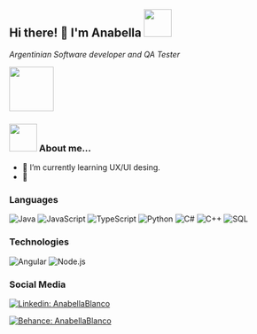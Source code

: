 <h2> Hi there! 👋 I'm Anabella <img src="https://media.giphy.com/media/mGcNjsfWAjY5AEZNw6/giphy.gif" width="50"> </h2>
<p><em> Argentinian Software developer and QA Tester &nbsp;</em></p>

<img src="https://c.tenor.com/BT6SV4XT52AAAAAM/me-it.gif" width="80">

### <img src="https://media.giphy.com/media/VgCDAzcKvsR6OM0uWg/giphy.gif" width="50"> About me...
- 🌱 I’m currently learning UX/UI desing.
- 🚀 

### Languages

![Java](https://img.shields.io/badge/-Java-000?&logo=Java&logoColor=007396)
![JavaScript](https://img.shields.io/badge/-JavaScript-000?&logo=JavaScript)
![TypeScript](https://img.shields.io/badge/-TypeScript-000?&logo=TypeScript)
![Python](https://img.shields.io/badge/-Python-000?&logo=Python)
![C#](https://img.shields.io/badge/-C%23-000?logo=dotnet&logoColor=512BD4)
![C++](https://img.shields.io/badge/-C++-000?&logo=c%2b%2b&logoColor=00599C)
![SQL](https://img.shields.io/badge/-SQL-000?&logo=MySQL)

### Technologies
![Angular](https://img.shields.io/badge/-Angular-000?&logo=angular&logoColor=DD0031)
![Node.js](https://img.shields.io/badge/-Node.js-000?&logo=node.js)

### Social Media
[![Linkedin: AnabellaBlanco](https://img.shields.io/badge/-AnabellaBlanco-blue?style=flat-square&logo=Linkedin&logoColor=white&link=https://www.linkedin.com/in/anabella-estrella-blanco/)](https://www.linkedin.com/in/anabella-estrella-blanco/)

[![Behance: AnabellaBlanco](https://img.shields.io/badge/-AnabellaBlanco-1769FF?style=flat-square&logo=Behance&logoColor=white&link=https://www.behance.net/anabellablanco/)](https://www.behance.net/anabellablanco/)

<!--
**AnabellaEstrella/AnabellaEstrella** is a ✨ _special_ ✨ repository because its `README.md` (this file) appears on your GitHub profile.

Here are some ideas to get you started:

- 🔭 I’m currently working on ...
- 🌱 I’m currently learning ...
- 👯 I’m looking to collaborate on ...
- 🤔 I’m looking for help with ...
- 💬 Ask me about ...
- 📫 How to reach me: ...
- 😄 Pronouns: ...
- ⚡ Fun fact: ...
-->
